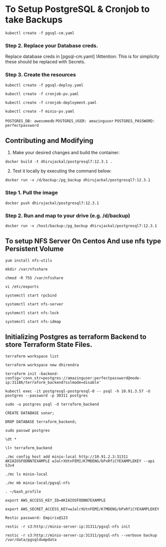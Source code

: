  # To Setup PostgreSQL & Cronjob to take Backups

` kubectl create -f pgsql-cm.yaml `

### Step 2. Replace your Database creds.
Replace database creds in [pgsql-cm.yaml]
!Attention: This is for simplicity these should be replaced with Secrets.

### Step 3. Create the resources

` kubectl create -f pgsql-deploy.yaml `

` kubectl create -f cronjob-pv.yaml `

` kubectl create -f cronjob-deployment.yaml `

` kubectl create -f minio-pv.yaml `

 ` POSTGRES_DB: awesomedb `
 ` POSTGRES_USER: amazinguser `
 ` POSTGRES_PASSWORD: perfectpassword `
## Contributing and Modifying

1. Make your desired changes and build the container:

` docker build -t dhirujackal/postgresql7:12.3.1 . `

2. Test it locally by executing the command below:

` docker run -v /d/backup:/pg_backup dhirujackal/postgresql7:12.3.1 `

### Step 1. Pull the image

` docker push dhirujackal/postgresql7:12.3.1 `

### Step 2. Run and map to your drive (e.g. /d/backup)
` docker run -v /host/backup:/pg_backup dhirujackal/postgresql7:12.3.1 `


## To setup NFS Server On Centos And use nfs type Persistent Volume

` yum install nfs-utils `

` mkdir /var/nfsshare `

` chmod -R 755 /var/nfsshare `

` vi /etc/exports `

` systemctl start rpcbind `

` systemctl start nfs-server  `

` systemctl start nfs-lock `

` systemctl start nfs-idmap `


## Initializing Postgres as terraform Backend to store Terraform State Files.


`terraform workspace list `

`terraform workspace new dhirendra `

`terraform init -backend-config='conn_str=postgres://amazinguser:perfectpassword@node-ip:31186/terraform_backend?sslmode=disable' `
 
`kubectl exec -it postgresql-postgresql-0 -- psql -h 10.91.3.57 -U postgres --password -p 30311 postgres `

`sudo -u postgres psql -d terraform_backend `

`CREATE DATABASE sonar; `

`DROP DATABASE terraform_backend; `

`sudo passwd postgres `

`\dt * `

`\l+ terraform_backend `

`./mc config host add minio-local http://10.91.2.3:31311 AKIAIOSFODNN7EXAMPLE wJalrXUtnFEMI/K7MDENG/bPxRfiCYEXAMPLEKEY --api S3v4 `

`./mc ls minio-local `

`./mc mb minio-local/pgsql-nfs `

`. ~/bash_profile `

`export AWS_ACCESS_KEY_ID=AKIAIOSFODNN7EXAMPLE `

`export AWS_SECRET_ACCESS_KEY=wJalrXUtnFEMI/K7MDENG/bPxRfiCYEXAMPLEKEY `

`Restic password: Empirix@123 `

`restic -r s3:http://minio-server-ip:31311/pgsql-nfs init `

`restic -r s3:http://minio-server-ip:31311/pgsql-nfs --verbose backup /var/data/pgsqldumpdata `

